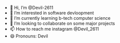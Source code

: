 - 👋 Hi, I’m @Devil-2611
- 👀 I’m interested in software devloopment
- 🌱 I’m currently learning b-tech computer science
- 💞️ I’m looking to collaborate on some major projects
- 📫 How to reach me instagram @Devil_2611
- 😄 Pronouns: Devil

<!---
Devil-2611/Devil-2611 is a ✨ special ✨ repository because its `README.md` (this file) appears on your GitHub profile.
You can click the Preview link to take a look at your changes.
--->
